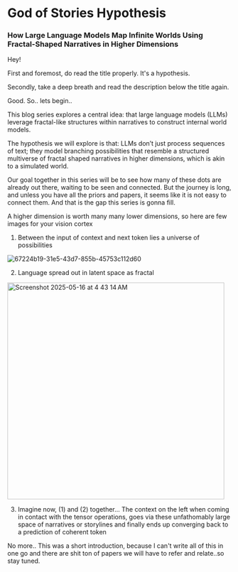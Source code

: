 # God of Stories Hypothesis

### How Large Language Models Map Infinite Worlds Using Fractal-Shaped Narratives in Higher Dimensions

Hey!

First and foremost, do read the title properly. It's a hypothesis.

Secondly, take a deep breath and read the description below the title again.


Good. So.. lets begin..


This blog series explores a central idea: that large language models (LLMs) leverage fractal-like structures within narratives to construct internal world models.

The hypothesis we will explore is that: LLMs don’t just process sequences of text; they model branching possibilities that resemble a structured multiverse of fractal shaped narratives in higher dimensions, which is akin to a simulated world.

Our goal together in this series will be to see how many of these dots are already out there, waiting to be seen and connected. But the journey is long, and unless you have all the priors and papers, it seems like it is not easy to connect them.  And that is the gap this series is gonna fill.

A higher dimension is worth many many lower dimensions, so here are few images for your vision cortex

1. Between the input of context and next token lies a universe of possibilities

![67224b19-31e5-43d7-855b-45753c112d60](https://github.com/user-attachments/assets/ee7af380-3d7f-4f0f-b951-84d6f85eabfe)

2. Language spread out in latent space as fractal

<img width="488" alt="Screenshot 2025-05-16 at 4 43 14 AM" src="https://github.com/user-attachments/assets/a01d3492-9c62-42b0-a18d-08e59b3e9394" />

3. Imagine now, (1) and (2) together… The context on the left when coming in contact with the tensor operations, goes via these unfathomably large space of narratives or storylines and finally ends up converging back to a prediction of coherent token


No more.. This was a short introduction, because I can't write all of this in one go and there are shit ton of papers we will have to refer and relate..so stay tuned.
